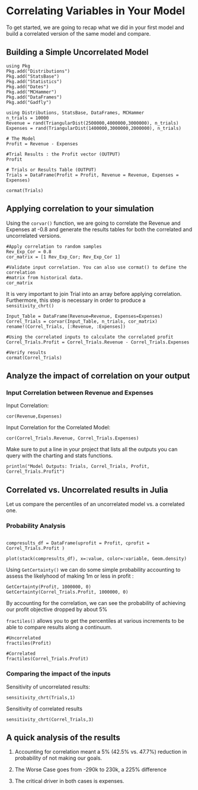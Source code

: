 # Correlating Variables in Your Model

To get started, we are going to recap what we did in your first model and build a correlated version of the same model and compare.


## Building a Simple Uncorrelated Model

```@setup SampleModel
using Pkg
Pkg.add("Distributions")
Pkg.add("StatsBase")
Pkg.add("Statistics")
Pkg.add("Dates")
Pkg.add("MCHammer")
Pkg.add("DataFrames")
Pkg.add("Gadfly")
```

```@example SampleModel
using Distributions, StatsBase, DataFrames, MCHammer
n_trials = 10000
Revenue = rand(TriangularDist(2500000,4000000,3000000), n_trials)
Expenses = rand(TriangularDist(1400000,3000000,2000000), n_trials)

# The Model
Profit = Revenue - Expenses

#Trial Results : the Profit vector (OUTPUT)
Profit

# Trials or Results Table (OUTPUT)
Trials = DataFrame(Profit = Profit, Revenue = Revenue, Expenses = Expenses)

cormat(Trials)
```
## Applying correlation to your simulation
Using the `corvar()` function, we are going to correlate the Revenue and Expenses at -0.8 and generate the results tables for both the correlated and uncorrelated versions.

```@example SampleModel
#Apply correlation to random samples
Rev_Exp_Cor = 0.8
cor_matrix = [1 Rev_Exp_Cor; Rev_Exp_Cor 1]

#Validate input correlation. You can also use cormat() to define the correlation
#matrix from historical data.
cor_matrix
```
It is very important to join Trial into an array before applying correlation. Furthermore, this step is necessary in order to produce a `sensitivity_chrt()`
```@example SampleModel
Input_Table = DataFrame(Revenue=Revenue, Expenses=Expenses)
Correl_Trials = corvar(Input_Table, n_trials, cor_matrix)
rename!(Correl_Trials, [:Revenue, :Expenses])

#Using the correlated inputs to calculate the correlated profit
Correl_Trials.Profit = Correl_Trials.Revenue - Correl_Trials.Expenses

#Verify results
cormat(Correl_Trials)

```

## Analyze the impact of correlation on your output
### Input Correlation between Revenue and Expenses
Input Correlation:
```@example SampleModel
cor(Revenue,Expenses)
```
Input Correlation for the Correlated Model:
```@example SampleModel
cor(Correl_Trials.Revenue, Correl_Trials.Expenses)
```

Make sure to put a line in your project that lists all the outputs you can query with the charting and stats functions.
```@REPL
println("Model Outputs: Trials, Correl_Trials, Profit, Correl_Trials.Profit")
```

## Correlated vs. Uncorrelated results in Julia
Let us compare the percentiles of an uncorrelated  model vs. a correlated one.

### Probability Analysis
```@example SampleModel

compresults_df = DataFrame(uprofit = Profit, cprofit = Correl_Trials.Profit )

plot(stack(compresults_df), x=:value, color=:variable, Geom.density)
```
Using `GetCertainty()` we can do some simple probability accounting to assess the likelyhood of making 1m or less in profit :
```@example SampleModel
GetCertainty(Profit, 1000000, 0)
GetCertainty(Correl_Trials.Profit, 1000000, 0)
```
By accounting for the correlation, we can see the probability of achieving our profit objective dropped by about 5%


`fractiles()` allows you to get the percentiles at various increments to be able to compare results along a continuum.

```@example SampleModel
#Uncorrelated
fractiles(Profit)
```
```@example SampleModel
#Correlated
fractiles(Correl_Trials.Profit)
```

### Comparing the impact of the inputs

Sensitivity of uncorrelated results:

```@example SampleModel
sensitivity_chrt(Trials,1)
```
Sensitivity of correlated results
```@example SampleModel
sensitivity_chrt(Correl_Trials,3)
```
## A quick analysis of the results
1. Accounting for correlation meant a 5% (42.5% vs. 47.7%) reduction in probability of not making our goals.

2. The Worse Case goes from -290k to 230k, a 225% difference

3. The critical driver in both cases is expenses.
